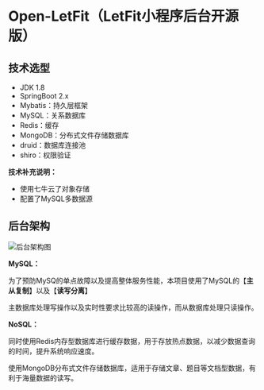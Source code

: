 # Open-LetFit（LetFit小程序后台开源版）


## 技术选型

* JDK 1.8
* SpringBoot 2.x
* Mybatis：持久层框架
* MySQL：关系数据库
* Redis：缓存
* MongoDB：分布式文件存储数据库
* druid：数据库连接池
* shiro：权限验证



**技术补充说明：**

* 使用七牛云了对象存储
* 配置了MySQL多数据源



## 后台架构



![后台架构图](https://gitee.com/KIMTOU/img/blob/master/LetFit_back.png)



**MySQL：**

为了预防MySQ的单点故障以及提高整体服务性能，本项目使用了MySQL的【**主从复制**】以及【**读写分离**】

主数据库处理写操作以及实时性要求比较高的读操作，而从数据库处理只读操作。

 

**NoSQL：**

同时使用Redis内存型数据库进行缓存数据，用于存放热点数据，以减少数据查询的时间，提升系统响应速度。

使用MongoDB分布式文件存储数据库，适用于存储文章、题目等文档型数据，有利于海量数据的读写。





